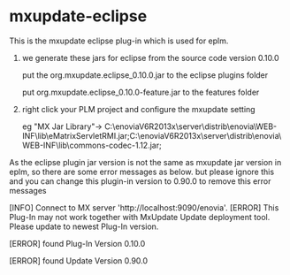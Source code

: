 # mxupdate-eclipse

This is the mxupdate eclipse plug-in which is used for eplm.

1. we generate these jars for eclipse from the source code version 0.10.0

      put the org.mxupdate.eclipse_0.10.0.jar to the eclipse plugins folder 
	  
      put org.mxupdate.eclipse_0.10.0-feature.jar to the features folder
2. right click your PLM project and configure the mxupdate setting

     eg "MX Jar Library"-> C:\enoviaV6R2013x\server\distrib\enovia\WEB-INF\lib\eMatrixServletRMI.jar;C:\enoviaV6R2013x\server\distrib\enovia\WEB-INF\lib\commons-codec-1.12.jar;

As the eclipse plugin jar version is not the same as mxupdate jar version in eplm, so there are some error messages as below. 
but please ignore this and you can change this plugin-in version to 0.90.0 to remove this error messages

[INFO] Connect to MX server 'http://localhost:9090/enovia'.
[ERROR] This Plug-In may not work together with MxUpdate Update deployment tool. Please update to newest Plug-In version.

[ERROR]     found Plug-In Version 0.10.0

[ERROR]     found Update Version 0.90.0
